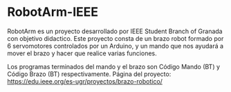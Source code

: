 # RobotArm-IEEE
RobotArm es un proyecto desarrollado por IEEE Student Branch of Granada con objetivo didactico. Este proyecto consta de un brazo robot formado por 6 servomotores controlados por un Arduino, y un mando que nos ayudará a mover el brazo y hacer que realice varias funciones.

Los programas terminados del mando y el brazo son Código Mando (BT) y Código Brazo (BT) respectivamente.
Página del proyecto: https://edu.ieee.org/es-ugr/proyectos/brazo-robotico/
